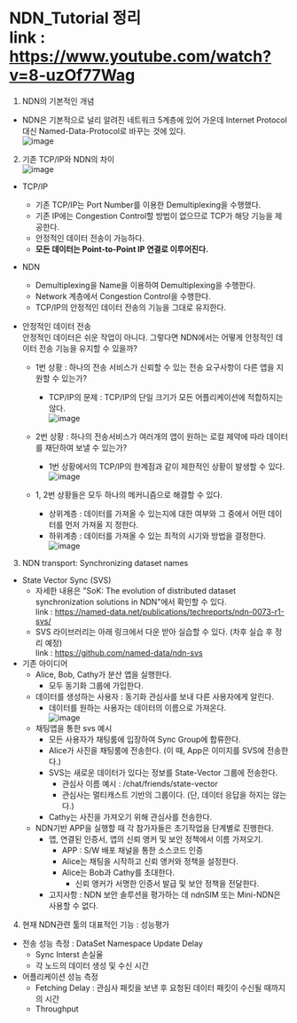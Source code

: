 NDN_Tutorial 정리   
link : https://www.youtube.com/watch?v=8-uzOf77Wag
==================================================
1. NDN의 기본적인 개념
- NDN은 기본적으로 널리 알려진 네트워크 5계층에 있어 가운데 Internet Protocol 대신 Named-Data-Protocol로 바꾸는 것에 있다.   
![image](https://user-images.githubusercontent.com/110087545/235481669-406c8a07-d354-4095-b87b-19ac5f89e34c.png)
2. 기존 TCP/IP와 NDN의 차이   
![image](https://user-images.githubusercontent.com/110087545/235824932-f71d45f8-2061-4f5f-a223-46464445546e.png)   
- TCP/IP
    + 기존 TCP/IP는 Port Number를 이용한 Demultiplexing을 수행했다.
    + 기존 IP에는 Congestion Control할 방법이 없으므로 TCP가 해당 기능을 제공한다.
    + 안정적인 데이터 전송이 가능하다.
    + <b>모든 데이터는 Point-to-Point IP 연결로 이루어진다.</b>
- NDN
    + Demultiplexing을 Name을 이용하여 Demultiplexing을 수행한다.
    + Network 계층에서 Congestion Control을 수행한다.
    + TCP/IP의 안정적인 데이터 전송의 기능을 그대로 유지한다.
   
- 안정적인 데이터 전송   
    안정적인 데이터은 쉬운 작업이 아니다. 그렇다면 NDN에서는 어떻게 안정적인 데이터 전송 기능을 유지할 수 있을까?   
    + 1번 상황 : 하나의 전송 서비스가 신뢰할 수 있는 전송 요구사항이 다른 앱을 지원할 수 있는가?
        + TCP/IP의 문제 : TCP/IP의 단일 크기가 모든 어플리케이션에 적합하지는 않다.   
    ![image](https://user-images.githubusercontent.com/110087545/235827152-8f797540-e619-4ac7-9ea7-0d9135eb1619.png)
    + 2번 상황 : 하나의 전송서비스가 여러개의 앱이 원하는 로컬 제약에 따라 데이터를 재단하여 보낼 수 있는가?
        + 1번 상황에서의 TCP/IP의 한계점과 같이 제한적인 상황이 발생할 수 있다.
    ![image](https://user-images.githubusercontent.com/110087545/235827396-4469cd65-6532-4534-9e87-5dd01089542e.png)

    + 1, 2번 상황들은 모두 하나의 메커니즘으로 해결할 수 있다.
        + 상위계층 : 데이터를 가져올 수 있는지에 대한 여부와 그 중에서 어떤 데이터를 먼저 가져올 지 정한다.
        + 하위계층 : 데이터를 가져올 수 있는 최적의 시기와 방법을 결정한다.   
![image](https://user-images.githubusercontent.com/110087545/235827830-55011fd4-258b-4113-904e-6e9ec554f065.png)   
3. NDN transport: Synchronizing dataset names
- State Vector Sync (SVS)
    + 자세한 내용은 "SoK: The evolution of distributed dataset synchronization solutions in NDN"에서 확인할 수 있다.   
    link : https://named-data.net/publications/techreports/ndn-0073-r1-svs/
    + SVS 라이브러리는 아래 링크에서 다운 받아 실습할 수 있다. (차후 실습 후 정리 예정)   
    link : https://github.com/named-data/ndn-svs
- 기존 아이디어
    + Alice, Bob, Cathy가 분산 앱을 실행한다.
        * 모두 동기화 그룹에 가입한다.
    + 데이터를 생성하는 사용자 : 동기화 관심사를 보내 다른 사용자에게 알린다.
        * 데이터를 원하는 사용자는 데이터의 이름으로 가져온다.   
        ![image](https://user-images.githubusercontent.com/110087545/235828877-8226fb10-459b-4089-8d56-73397c79342e.png)
    + 채팅앱을 통한 svs 예시
        * 모든 사용자가 채팅룸에 입장하여 Sync Group에 합류한다.
        * Alice가 사진을 채팅룸에 전송한다. (이 때, App은 이미지를 SVS에 전송한다.)
        * SVS는 새로운 데이터가 있다는 정보를 State-Vector 그룹에 전송한다.
            - 관심사 이름 예시 : /chat/friends/state-vector
            - 관심사는 멀티캐스트 기반의 그룹이다. (단, 데이터 응답을 하지는 않는다.)
        * Cathy는 사진을 가져오기 위해 관심사를 전송한다.
    + NDN기반 APP을 실행할 때 각 참가자들은 초기작업을 단계별로 진행한다.
        - 앱, 연결된 인증서, 앱의 신뢰 앵커 및 보안 정책에서 이름 가져오기.
            - APP : S/W 배포 채널을 통한 소스코드 인증
            - Alice는 채팅을 시작하고 신뢰 앵커와 정책을 설정한다.
            - Alice는 Bob과 Cathy를 초대한다.
                - 신뢰 앵커가 서명한 인증서 발급 및 보안 정책을 전달한다.
        - 고지사항 : NDN 보안 솔루션을 평가하는 데 ndnSIM 또는 Mini-NDN은 사용할 수 없다.

4. 현재 NDN관련 툴의 대표적인 기능 : 성능평가
- 전송 성능 측정 : DataSet Namespace Update Delay
    + Sync Interst 손실율
    + 각 노드의 데이터 생성 및 수신 시간
- 어플리케이션 성능 측정
    + Fetching Delay : 관심사 패킷을 보낸 후 요청된 데이터 패킷이 수신될 때까지의 시간
    + Throughput